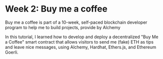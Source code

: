# Week 2: Buy me a coffee 
Buy me a coffee is part of a 10-week, self-paced blockchain developer program to help me to build projects, provide by Alchemy

In this tutorial, I learned how to develop and deploy a decentralized "Buy Me a Coffee" smart contract that allows visitors to send me (fake) ETH as tips and leave nice messages, using Alchemy, Hardhat, Ethers.js, and Ethereum Goerli.

